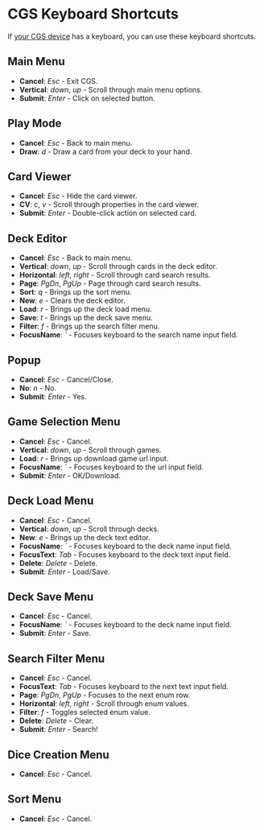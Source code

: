 # CGS Keyboard Shortcuts
If [your CGS device](README.md#get-cgs) has a keyboard, you can use these keyboard shortcuts.

## Main Menu
- **Cancel**: *Esc* - Exit CGS.
- **Vertical**: *down*, *up* - Scroll through main menu options.
- **Submit**: *Enter* - Click on selected button.

## Play Mode
- **Cancel**: *Esc* - Back to main menu.
- **Draw**: *d* - Draw a card from your deck to your hand.

## Card Viewer
- **Cancel**: *Esc* - Hide the card viewer.
- **CV**: *c*, *v* - Scroll through properties in the card viewer.
- **Submit**: *Enter* - Double-click action on selected card.

## Deck Editor
- **Cancel**: *Esc* - Back to main menu.
- **Vertical**: *down*, *up* - Scroll through cards in the deck editor.
- **Horizontal**: *left*, *right* - Scroll through card search results.
- **Page**: *PgDn*, *PgUp* - Page through card search results.
- **Sort**: *q* - Brings up the sort menu.
- **New**: *e* - Clears the deck editor.
- **Load**: *r* - Brings up the deck load menu.
- **Save**: *t* - Brings up the deck save menu.
- **Filter**: *f* - Brings up the search filter menu.
- **FocusName**: *\`* - Focuses keyboard to the search name input field.

## Popup
- **Cancel**: *Esc* - Cancel/Close.
- **No**: *n* - No.
- **Submit**: *Enter* - Yes.

## Game Selection Menu
- **Cancel**: *Esc* - Cancel.
- **Vertical**: *down*, *up* - Scroll through games.
- **Load**: *r* - Brings up download game url input.
- **FocusName**: *\`* - Focuses keyboard to the url input field.
- **Submit**: *Enter* - OK/Download.

## Deck Load Menu
- **Cancel**: *Esc* - Cancel.
- **Vertical**: *down*, *up* - Scroll through decks.
- **New**: *e* - Brings up the deck text editor.
- **FocusName**: *\`* - Focuses keyboard to the deck name input field.
- **FocusText**: *Tab* - Focuses keyboard to the deck text input field.
- **Delete**: *Delete* - Delete.
- **Submit**: *Enter* - Load/Save.

## Deck Save Menu
- **Cancel**: *Esc* - Cancel.
- **FocusName**: *\`* - Focuses keyboard to the deck name input field.
- **Submit**: *Enter* - Save.

## Search Filter Menu
- **Cancel**: *Esc* - Cancel.
- **FocusText**: *Tab* - Focuses keyboard to the next text input field.
- **Page**: *PgDn*, *PgUp* - Focuses to the next enum row.
- **Horizontal**: *left*, *right* - Scroll through enum values.
- **Filter**: *f* - Toggles selected enum value.
- **Delete**: *Delete* - Clear.
- **Submit**: *Enter* - Search!

## Dice Creation Menu
- **Cancel**: *Esc* - Cancel.

## Sort Menu
- **Cancel**: *Esc* - Cancel.
